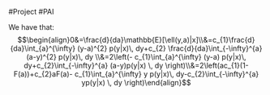 #Project #PAI 

We have that: $$\begin{align}0&=\frac{d}{da}\mathbb{E}[\ell(y,a)|x]\\&=c_{1}\frac{d}{da}\int_{a}^{\infty} (y-a)^{2} p(y|x)\, dy+c_{2} \frac{d}{da}\int_{-\infty}^{a} (a-y)^{2} p(y|x)\, dy \\&=2\left(- c_{1}\int_{a}^{\infty} (y-a) p(y|x)\, dy+c_{2}\int_{-\infty}^{a} (a-y)p(y|x) \, dy   \right)\\&=2\left(ac_{1}(1-F(a))+c_{2}aF(a)- c_{1}\int_{a}^{\infty} y p(y|x)\, dy-c_{2}\int_{-\infty}^{a} yp(y|x) \, dy   \right)\end{align}$$